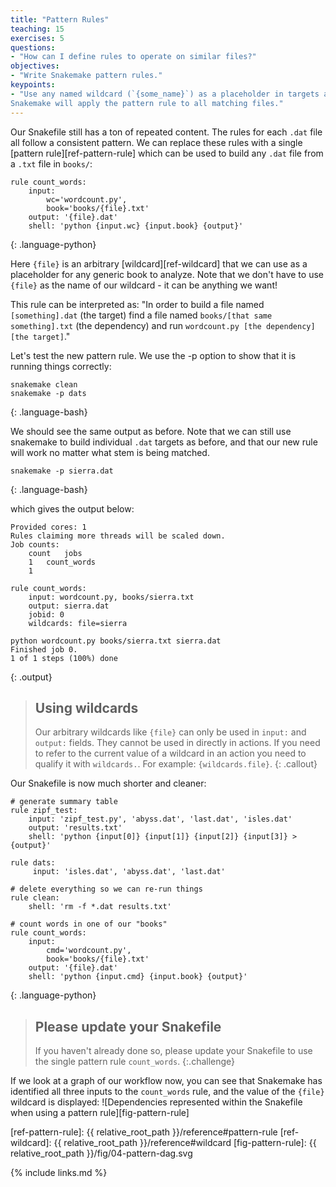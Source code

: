 ```yaml
---
title: "Pattern Rules"
teaching: 15
exercises: 5
questions:
- "How can I define rules to operate on similar files?"
objectives:
- "Write Snakemake pattern rules."
keypoints:
- "Use any named wildcard (`{some_name}`) as a placeholder in targets and dependencies.
Snakemake will apply the pattern rule to all matching files."
---
```


Our Snakefile still has a ton of repeated content. The rules for each `.dat`
file all follow a consistent pattern. We can replace these rules with a
single [pattern rule][ref-pattern-rule] which can be used to build any `.dat`
file from a `.txt` file in `books/`:

~~~
rule count_words:
    input:
        wc='wordcount.py',
        book='books/{file}.txt'
    output: '{file}.dat'
    shell: 'python {input.wc} {input.book} {output}'
~~~
{: .language-python}

Here `{file}` is an arbitrary [wildcard][ref-wildcard]
that we can use as a placeholder for any generic book to analyze.
Note that we don't have to use `{file}` as the name of our wildcard -
it can be anything we want!

This rule can be interpreted as:
"In order to build a file named `[something].dat` (the target)
find a file named `books/[that same something].txt` (the dependency)
and run `wordcount.py [the dependency] [the target]`."

Let's test the new pattern rule. We use the -p option to show that it is
running things correctly:

~~~
snakemake clean
snakemake -p dats
~~~
{: .language-bash}

We should see the same output as before. Note that we can still use snakemake
to build individual `.dat` targets as before, and that our new rule will work
no matter what stem is being matched.

~~~
snakemake -p sierra.dat
~~~
{: .language-bash}

which gives the output below:

~~~
Provided cores: 1
Rules claiming more threads will be scaled down.
Job counts:
	count	jobs
	1	count_words
	1

rule count_words:
    input: wordcount.py, books/sierra.txt
    output: sierra.dat
    jobid: 0
    wildcards: file=sierra

python wordcount.py books/sierra.txt sierra.dat
Finished job 0.
1 of 1 steps (100%) done
~~~
{: .output}

> ## Using wildcards
>
> Our arbitrary wildcards like `{file}` can only be used in
> `input:` and `output:` fields. They cannot be used in directly in actions.
> If you need to refer to the current value of a wildcard in an action you
> need to qualify it with `wildcards.`. For example: `{wildcards.file}`.
{: .callout}

Our Snakefile is now much shorter and cleaner:

~~~
# generate summary table
rule zipf_test:
    input: 'zipf_test.py', 'abyss.dat', 'last.dat', 'isles.dat'
    output: 'results.txt'
    shell: 'python {input[0]} {input[1]} {input[2]} {input[3]} > {output}'

rule dats:
     input: 'isles.dat', 'abyss.dat', 'last.dat'

# delete everything so we can re-run things
rule clean:
    shell: 'rm -f *.dat results.txt'

# count words in one of our "books"
rule count_words:
    input:
        cmd='wordcount.py',
        book='books/{file}.txt'
    output: '{file}.dat'
    shell: 'python {input.cmd} {input.book} {output}'
~~~
{: .language-python}

> ## Please update your Snakefile
>
> If you haven't already done so, please update your Snakefile
> to use the single pattern rule `count_words`.
{:.challenge}

If we look at a graph of our workflow now, you can see that Snakemake has
identified all three inputs to the `count_words` rule, and the value of the
`{file}` wildcard is displayed:
![Dependencies represented within the Snakefile when using a pattern rule][fig-pattern-rule]

[ref-pattern-rule]: {{ relative_root_path }}/reference#pattern-rule
[ref-wildcard]: {{ relative_root_path }}/reference#wildcard
[fig-pattern-rule]: {{ relative_root_path }}/fig/04-pattern-dag.svg

{% include links.md %}
